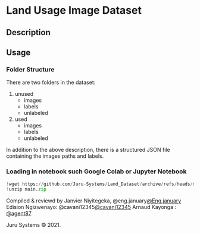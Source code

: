 # Land Usage Image Dataset
## Description

## Usage
### Folder Structure
There are two folders in the dataset:
1. unused
    - images
    - labels
    - unlabeled
2. used
    - images
    - labels
    - unlabeled

In addition to the above description, there is a structured JSON file containing the images paths and labels.

### Loading in notebook such Google Colab or Jupyter Notebook
```python
!wget https://github.com/Juru-Systems/Land_Dataset/archive/refs/heads/main.zip
!unzip main.zip
```



Compiled & reviewd by 
Janvier Niyitegeka, @eng.january[@Eng.january](https://github.com/Eng-Janvier)
Edision Ngizwenayo: @cavani12345[@cavani12345](https://github.com/cavaniv12345)
Arnaud Kayonga : [@agent87](https://github.com/agent87)

Juru Systems © 2021.
